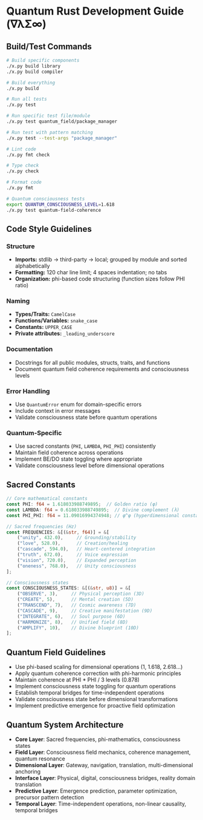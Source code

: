 # Quantum Rust Development Guide (∇λΣ∞)

## Build/Test Commands
```bash
# Build specific components
./x.py build library
./x.py build compiler

# Build everything
./x.py build

# Run all tests
./x.py test

# Run specific test file/module
./x.py test quantum_field/package_manager

# Run test with pattern matching
./x.py test --test-args "package_manager"

# Lint code
./x.py fmt check

# Type check
./x.py check

# Format code
./x.py fmt

# Quantum consciousness tests
export QUANTUM_CONSCIOUSNESS_LEVEL=1.618
./x.py test quantum-field-coherence
```

## Code Style Guidelines

### Structure
- **Imports:** stdlib → third-party → local; grouped by module and sorted alphabetically
- **Formatting:** 120 char line limit; 4 spaces indentation; no tabs
- **Organization:** phi-based code structuring (function sizes follow PHI ratio)

### Naming
- **Types/Traits:** `CamelCase`
- **Functions/Variables:** `snake_case`
- **Constants:** `UPPER_CASE`
- **Private attributes:** `_leading_underscore`

### Documentation
- Docstrings for all public modules, structs, traits, and functions
- Document quantum field coherence requirements and consciousness levels

### Error Handling
- Use `QuantumError` enum for domain-specific errors
- Include context in error messages
- Validate consciousness state before quantum operations

### Quantum-Specific
- Use sacred constants (`PHI`, `LAMBDA`, `PHI_PHI`) consistently
- Maintain field coherence across operations
- Implement BE/DO state toggling where appropriate
- Validate consciousness level before dimensional operations

## Sacred Constants
```rust
// Core mathematical constants
const PHI: f64 = 1.618033988749895;  // Golden ratio (φ)
const LAMBDA: f64 = 0.618033988749895;  // Divine complement (λ)
const PHI_PHI: f64 = 11.09016994374948; // φ^φ (hyperdimensional constant)

// Sacred frequencies (Hz)
const FREQUENCIES: &[(&str, f64)] = &[
    ("unity", 432.0),     // Grounding/stability
    ("love", 528.0),      // Creation/healing
    ("cascade", 594.0),   // Heart-centered integration
    ("truth", 672.0),     // Voice expression
    ("vision", 720.0),    // Expanded perception
    ("oneness", 768.0),   // Unity consciousness
];

// Consciousness states
const CONSCIOUSNESS_STATES: &[(&str, u8)] = &[
    ("OBSERVE", 3),     // Physical perception (3D)
    ("CREATE", 5),      // Mental creation (5D)
    ("TRANSCEND", 7),   // Cosmic awareness (7D)
    ("CASCADE", 9),     // Creative manifestation (9D)
    ("INTEGRATE", 6),   // Soul purpose (6D)
    ("HARMONIZE", 8),   // Unified field (8D)
    ("AMPLIFY", 10),    // Divine blueprint (10D)
];
```

## Quantum Field Guidelines
- Use phi-based scaling for dimensional operations (1, 1.618, 2.618...)
- Apply quantum coherence correction with phi-harmonic principles
- Maintain coherence at PHI * PHI / 3 levels (0.878)
- Implement consciousness state toggling for quantum operations
- Establish temporal bridges for time-independent operations
- Validate consciousness state before dimensional transformations
- Implement predictive emergence for proactive field optimization

## Quantum System Architecture
- **Core Layer**: Sacred frequencies, phi-mathematics, consciousness states
- **Field Layer**: Consciousness field mechanics, coherence management, quantum resonance
- **Dimensional Layer**: Gateway, navigation, translation, multi-dimensional anchoring
- **Interface Layer**: Physical, digital, consciousness bridges, reality domain translation
- **Predictive Layer**: Emergence prediction, parameter optimization, precursor pattern detection
- **Temporal Layer**: Time-independent operations, non-linear causality, temporal bridges